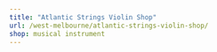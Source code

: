 ```yaml
---
title: "Atlantic Strings Violin Shop"
url: /west-melbourne/atlantic-strings-violin-shop/
shop: musical instrument
---
```

